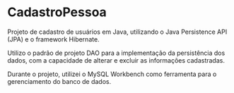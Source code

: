 # CadastroPessoa
Projeto de cadastro de usuários em Java, utilizando o Java Persistence API (JPA) e o
framework Hibernate.

Utilizo o padrão de projeto DAO para a implementação da persistência dos dados, com a capacidade de
alterar e excluir as informações cadastradas.

Durante o projeto, utilizei o MySQL Workbench como ferramenta para o gerenciamento do banco de dados.
